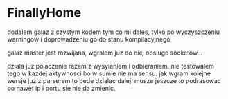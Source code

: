 FinallyHome
===========
dodalem galaz z czystym kodem tym co mi dales, tylko po wyczyszczeniu warningow i doprowadzeniu go do stanu kompilacyjnego

galaz master jest rozwijana, wgralem juz do niej obsluge socketow...

dziala juz polaczenie razem z wysylaniem i odbieraniem. nie testowalem tego w kazdej aktywnosci bo w sumie nie ma sensu. jak wgram kolejne wersje juz z parserem to bede dzialac dalej. musze jeszcze to podrasowac bo nawet ip i portu sie nie da zmienic.
